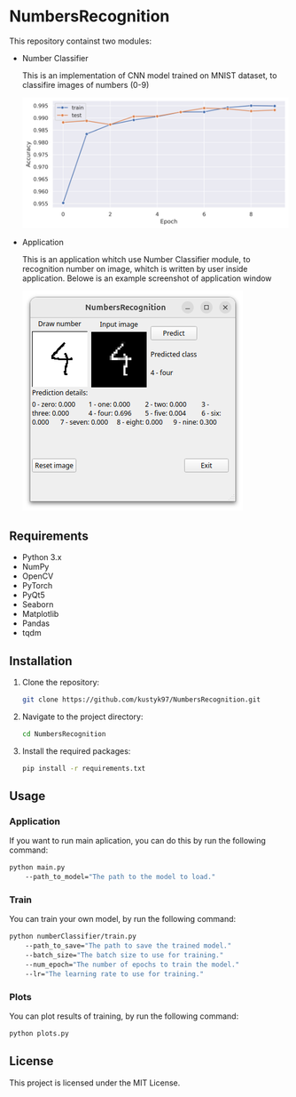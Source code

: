 # NumbersRecognition

This repository containst two modules:
- Number Classifier 

    This is an implementation of CNN model trained on MNIST dataset, to classifire images of numbers (0-9)

    ![](figures/Acc.png)

- Application 

    This is an application whitch use Number Classifier module, to recognition number on image, whitch is written by user inside application. Belowe is an example screenshot of application window 

    ![Example screen from application](figures/AppScreenshot.png)

## Requirements
- Python 3.x
- NumPy
- OpenCV
- PyTorch
- PyQt5
- Seaborn
- Matplotlib
- Pandas
- tqdm


## Installation
1. Clone the repository:
    ```bash
    git clone https://github.com/kustyk97/NumbersRecognition.git
    ```
2. Navigate to the project directory:
    ```bash
    cd NumbersRecognition
    ```
3. Install the required packages:
    ```bash
    pip install -r requirements.txt
    ```


## Usage
### Application
If you want to run main aplication, you can do this by run the following command:
```bash
python main.py 
    --path_to_model="The path to the model to load."
```
### Train 
You can train your own model, by run the following command:
```bash
python numberClassifier/train.py 
    --path_to_save="The path to save the trained model."
    --batch_size="The batch size to use for training."
    --num_epoch="The number of epochs to train the model."
    --lr="The learning rate to use for training."
```
### Plots
You can plot results of training, by run the following command:
```bash
python plots.py 
```
## License
This project is licensed under the MIT License.